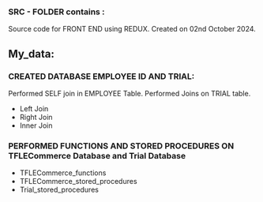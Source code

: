 ### SRC - FOLDER contains : 
  Source code for FRONT END using REDUX.
  Created on 02nd October 2024.
## My_data:  
### CREATED DATABASE EMPLOYEE ID AND TRIAL:
  Performed SELF join in EMPLOYEE Table.
  Performed Joins on TRIAL table.
  * Left Join
  * Right Join
  * Inner Join
### PERFORMED FUNCTIONS AND STORED PROCEDURES ON TFLECommerce Database and Trial Database
  * TFLECommerce_functions 
  * TFLECommerce_stored_procedures
  * Trial_stored_procedures
